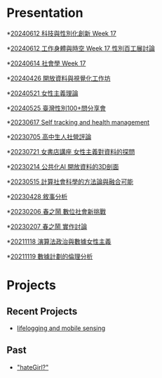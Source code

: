 # Presentation
*[20240612 科技與性別化創新 Week 17]()

*[20240612 工作身體與時空 Week 17 性別百工展討論](https://docs.google.com/presentation/d/e/2PACX-1vQrthmI5CxsaLj6VlGiUqIJn1Z2LK672yZo-qkalClU48Cw91PvRZv5UI1VF-CoRIqKLuyeLygpJKtK/pub?start=false&loop=false&delayms=3000)

*[20240614 社會學 Week 17]()

*[20240426 開放資料與視覺化工作坊]()

*[20240521 女性主義理論]()

*[20240525 臺灣性別100+問分享會]()

*[20230617 Self tracking and health management]()

*[20230705 高中生人社營評論]()

*[20230721 女書店講座 女性主義對資料的探問]()

*[20230214 公共化AI 開放資料的3D剖面]()

*[20230515 計算社會科學的方法論與融合可能]()

*[20230428 敘事分析]()

*[20230206 春之鬧 數位社會新挑戰]()

*[20230207 春之鬧 實作討論]()


*[20211118 演算法政治與數據女性主義]()

*[20211119 數據計劃的倫理分析]()


# Projects

## Recent Projects
* [lifelogging and mobile sensing]()

## Past
* ["hateGirl?"]()

